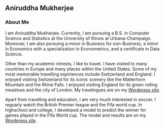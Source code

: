 ## Aniruddha Mukherjee


### About Me

I am Aniruddha Mukherjee. Currenlty, I am pursuing a B.S. in Computer Science and Statistics at the University of Illinois at Urbana-Champaign. Moreover, I am also pursuing a minor in Business for non-Business, a minor in Economics with a specialization in Econometrics, and a certificate in Data Science.

Other than my academic intrests, I like to travel. I have visited to many countries in Europe and many places within the United States. Some of my most memorable travelling expiriences include Switzerland and England. I enjoyed visiting Switzerland for its iconic scenery like the Matterhorn Mountain and the Rhine Falls. I enjoyed visiting England for its green rolling meadows and the city of London. My travelogues are on my [Wordpress site](https://aniruddhamukherjeesite.wordpress.com/).

Apart from travelling and education, I am very much interested in soccer. I reguarly watch the British Premier league and the Fifa world cup. In highschool and college, I developed a model to predict the winner for games played in the Fifa World cup. The model and results are on my [Wordpress site](https://aniruddhamukherjeesite.wordpress.com/).
